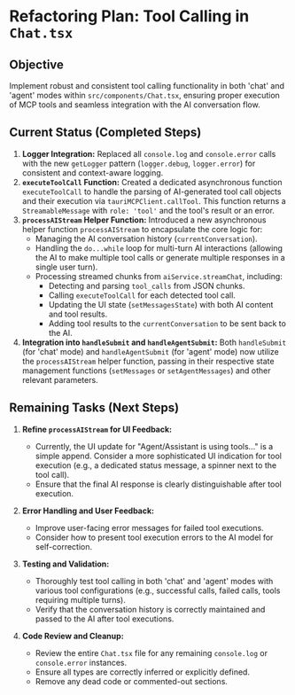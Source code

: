# Refactoring Plan: Tool Calling in `Chat.tsx`

## Objective
Implement robust and consistent tool calling functionality in both 'chat' and 'agent' modes within `src/components/Chat.tsx`, ensuring proper execution of MCP tools and seamless integration with the AI conversation flow.

## Current Status (Completed Steps)
1.  **Logger Integration:** Replaced all `console.log` and `console.error` calls with the new `getLogger` pattern (`logger.debug`, `logger.error`) for consistent and context-aware logging.
2.  **`executeToolCall` Function:** Created a dedicated asynchronous function `executeToolCall` to handle the parsing of AI-generated tool call objects and their execution via `tauriMCPClient.callTool`. This function returns a `StreamableMessage` with `role: 'tool'` and the tool's result or an error.
3.  **`processAIStream` Helper Function:** Introduced a new asynchronous helper function `processAIStream` to encapsulate the core logic for:
    *   Managing the AI conversation history (`currentConversation`).
    *   Handling the `do...while` loop for multi-turn AI interactions (allowing the AI to make multiple tool calls or generate multiple responses in a single user turn).
    *   Processing streamed chunks from `aiService.streamChat`, including:
        *   Detecting and parsing `tool_calls` from JSON chunks.
        *   Calling `executeToolCall` for each detected tool call.
        *   Updating the UI state (`setMessagesState`) with both AI content and tool results.
        *   Adding tool results to the `currentConversation` to be sent back to the AI.
4.  **Integration into `handleSubmit` and `handleAgentSubmit`:** Both `handleSubmit` (for 'chat' mode) and `handleAgentSubmit` (for 'agent' mode) now utilize the `processAIStream` helper function, passing in their respective state management functions (`setMessages` or `setAgentMessages`) and other relevant parameters.

## Remaining Tasks (Next Steps)

1.  **Refine `processAIStream` for UI Feedback:**
    *   Currently, the UI update for "Agent/Assistant is using tools..." is a simple append. Consider a more sophisticated UI indication for tool execution (e.g., a dedicated status message, a spinner next to the tool call).
    *   Ensure that the final AI response is clearly distinguishable after tool execution.

2.  **Error Handling and User Feedback:**
    *   Improve user-facing error messages for failed tool executions.
    *   Consider how to present tool execution errors to the AI model for self-correction.

3.  **Testing and Validation:**
    *   Thoroughly test tool calling in both 'chat' and 'agent' modes with various tool configurations (e.g., successful calls, failed calls, tools requiring multiple turns).
    *   Verify that the conversation history is correctly maintained and passed to the AI after tool executions.

4.  **Code Review and Cleanup:**
    *   Review the entire `Chat.tsx` file for any remaining `console.log` or `console.error` instances.
    *   Ensure all types are correctly inferred or explicitly defined.
    *   Remove any dead code or commented-out sections.
